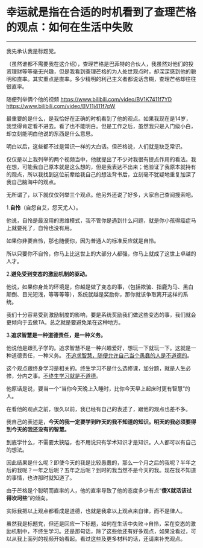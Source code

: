 <h1>幸运就是指在合适的时机看到了查理芒格的观点：如何在生活中失败</h1>
<hr>

我先承认我是标题党。

（虽然谁都不需要我在这介绍），查理芒格是巴菲特的合伙人，我虽然对他们的投资理财等等毫无兴趣，但是我看到查理芒格的为人处世观点时，却深深感到他的聪明和直率。其实重点是直率。多少精明的利己主义者都说话含糊，查理芒格却往往很直率。

随便列举俩个他的视频
https://www.bilibili.com/video/BV1K7411f7YD
https://www.bilibili.com/video/BV11j411f7pW

最重要的是什么，是我恰好在正确的时机看到了他的观点。如果我现在是14岁，我觉得肯定看不进去。看了也不能明白。但是工作之后，虽然我只是入门级小白，却立刻能明白他说的东西是什么意思。

明白以后，这些都不过是常识一样的大白话。但芒格说，人们就是缺乏常识。

仅仅是以上我列举的两个视频当中，他就提出了不少对我很有提点作用的看法。我在想，可能我自己原本就是这么想的，但是我表达不出来；他验证了我原本就持有的观点，所以我找到这位前辈给我自己的想法背书后，立刻毫不犹疑地重复加深了我自己脑海中的观点。

无所谓了，以下就仅仅列举三个观点。他另外还说了好多，大家自己查阅搜索吧。

1.**自怜**（自怨自艾，怨天尤人）。

他说，自怜是最没用的思维模式，我不管你是遇到什么问题，就是你小孩得癌症马上就要死了，自怜也没有用。

如果你非要自怜，那也随便你，因为普通人的标准反应就是自怜。

所以只要你不自怜，你马上比这世上的大部分人都强，你马上就成了这世上卓越的人才。

2.**避免受到变态的激励机制的驱动。**

他说，如果你身处的环境是，你越是做了变态的事，（包括欺骗、指鹿为马、黑白颠倒、目光短浅，等等等等），系统就越是奖励你，那你就该争取离开这样的系统。

我们十分容易受到激励制度的影响，要是系统奖励我们做这些变态的事，我们就会更倾向于去做TA。总之就是要避免呆在这种地方。

3.**追求智慧是一种道德责任，是一种义务。**

他说他是跟孔子学的。追求智慧不是一种兴趣爱好，想玩一下就玩一下。这就是一种道德责任，一种义务。
<ins>不追求智慧，随便允许自己当个愚蠢的人是不道德的</ins>。

这个观点跟终身学习是相关的。终生学习不是什么选修课，加分题，就是人生必修，分内之事。<ins>不终生学习就是不道德</ins>。

他原话是说，要当一个“当你今天晚上入睡时，比你今天早上起床时更有智慧”的人。

在看他的观点之前，很久以前，我已经有自己的表述了，跟他的观点也差不多。

我自己的表述是，**今天的我一定要学到昨天的我不知道的知识。明天的我必须要得到今天的我还没有的智慧。**

到底学什么，不需要太狭隘，也不用说只有学术知识才是知识。人人都可以有自己的想法。

因此结果是什么呢？即使今天的我是比较愚蠢的，那么一个月之后的我呢？半年之后的我呢？一年之后呢？五年之后呢？到时的我当然不是今天的我。现在我不知道的事情，也许那时就知道了。


由于芒格是个聪明而直率的人，他的直率导致了他的态度多少有点“**傻X就活该过得坎坷些**”的倾向。

实际我把以上观点都看成是道德，也就是我拿以上观点来自律，而不是律人。

虽然我是标题党，但还是回应一下标题，如何在生活中失败->自怜，呆在变态的激励机制中，不终生学习。还是那句话，除了这些他还有好多观点，如果没看过，可以从我上面列的视频开始看起。看过这些及更多材料的话，还请来补充观点。
